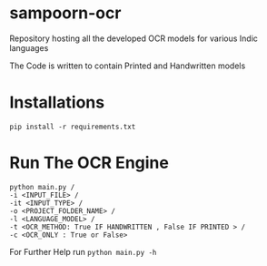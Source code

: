 # sampoorn-ocr
Repository hosting all the developed OCR models for various Indic languages

The Code is written to contain Printed and Handwritten models

# Installations
```
pip install -r requirements.txt

```
# Run The OCR Engine
```
python main.py /
-i <INPUT_FILE> /
-it <INPUT_TYPE> /
-o <PROJECT_FOLDER_NAME> /
-l <LANGUAGE_MODEL> /
-t <OCR_METHOD: True IF HANDWRITTEN , False IF PRINTED > /
-c <OCR_ONLY : True or False>
```
For Further Help run
```python main.py -h```